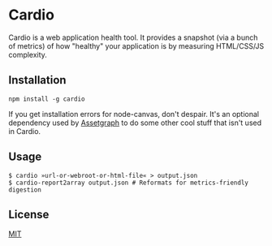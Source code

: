 Cardio
======

Cardio is a web application health tool. It provides a snapshot (via a bunch of
metrics) of how "healthy" your application is by measuring HTML/CSS/JS
complexity.

Installation
------------

    npm install -g cardio

If you get installation errors for node-canvas, don't despair. It's an optional
dependency used by [Assetgraph](https://github.com/One-com/assetgraph) to do
some other cool stuff that isn't used in Cardio.

Usage
-----

    $ cardio »url-or-webroot-or-html-file« > output.json
    $ cardio-report2array output.json # Reformats for metrics-friendly digestion

License
-------

[MIT](LICENSE)
